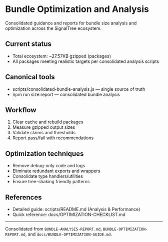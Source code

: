 # Bundle Optimization and Analysis

Consolidated guidance and reports for bundle size analysis and optimization across the SignalTree ecosystem.

## Current status

- Total ecosystem: ~27.57KB gzipped (packages)
- All packages meeting realistic targets per consolidated analysis scripts

## Canonical tools

- scripts/consolidated-bundle-analysis.js — single source of truth
- npm run size:report — consolidated bundle analysis

## Workflow

1. Clear cache and rebuild packages
2. Measure gzipped output sizes
3. Validate claims and thresholds
4. Report pass/fail with recommendations

## Optimization techniques

- Remove debug-only code and logs
- Eliminate redundant exports and wrappers
- Consolidate type handlers/utilities
- Ensure tree-shaking friendly patterns

## References

- Detailed guide: scripts/README.md (Analysis & Performance)
- Quick reference: docs/OPTIMIZATION-CHECKLIST.md

---

Consolidated from `BUNDLE-ANALYSIS-REPORT.md`, `BUNDLE-OPTIMIZATION-REPORT.md`, and `docs/BUNDLE-OPTIMIZATION-GUIDE.md`.
